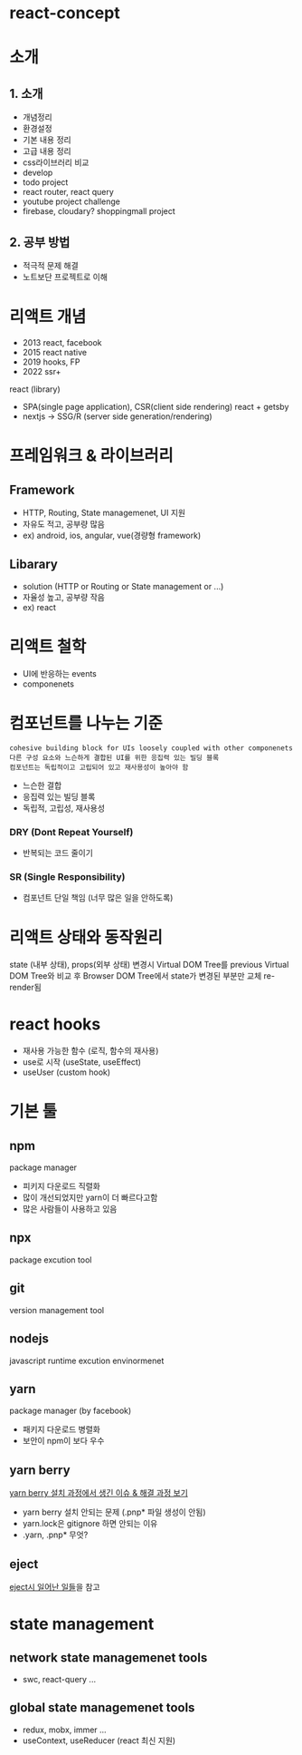 # react-concept

# 소개

## 1. 소개

- 개념정리
- 환경설정
- 기본 내용 정리
- 고급 내용 정리
- css라이브러리 비교
- develop
- todo project
- react router, react query
- youtube project challenge
- firebase, cloudary? shoppingmall project

## 2. 공부 방법

- 적극적 문제 해결
- 노트보단 프로젝트로 이해

# 리액트 개념

- 2013 react, facebook
- 2015 react native
- 2019 hooks, FP
- 2022 ssr+

react (library)

- SPA(single page application), CSR(client side rendering)
  react + getsby
- nextjs -> SSG/R (server side generation/rendering)

# 프레임워크 & 라이브러리

## Framework

- HTTP, Routing, State managemenet, UI 지원
- 자유도 적고, 공부량 많음
- ex) android, ios, angular, vue(경량형 framework)

## Libarary

- solution (HTTP or Routing or State management or ...)
- 자율성 높고, 공부량 작음
- ex) react

# 리액트 철학

- UI에 반응하는 events
- componenets

# 컴포넌트를 나누는 기준

```
cohesive building block for UIs loosely coupled with other componenets
다른 구성 요소와 느슨하게 결합된 UI를 위한 응집력 있는 빌딩 블록
컴포넌트는 독립적이고 고립되어 있고 재사용성이 높아야 함
```

- 느슨한 결합
- 응집력 있는 빌딩 블록
- 독립적, 고립성, 재사용성

### DRY (Dont Repeat Yourself)

- 반복되는 코드 줄이기

### SR (Single Responsibility)

- 컴포넌트 단일 책임 (너무 많은 일을 안하도록)

# 리액트 상태와 동작원리

state (내부 상태), props(외부 상태) 변경시
Virtual DOM Tree를 previous Virtual DOM Tree와 비교 후 Browser DOM Tree에서 state가 변경된 부분만 교체 re-render됨

# react hooks

- 재사용 가능한 함수 (로직, 함수의 재사용)
- use로 시작 (useState, useEffect)
- useUser (custom hook)

# 기본 툴

## npm

package manager

- 피키지 다운로드 직렬화
- 많이 개선되었지만 yarn이 더 빠르다고함
- 많은 사람들이 사용하고 있음

## npx

package excution tool

## git

version management tool

## nodejs

javascript runtime excution envinormenet

## yarn

package manager (by facebook)

- 패키지 다운로드 병렬화
- 보안이 npm이 보다 우수

## yarn berry

[yarn berry 설치 과정에서 생긴 이슈 & 해결 과정 보기](https://www.notion.so/yarn-berry-c5d443ed5b274d3d9bf70381922300ec)

- yarn berry 설치 안되는 문제 (.pnp\* 파일 생성이 안됨)
- yarn.lock은 gitignore 하면 안되는 이유
- .yarn, .pnp\* 무엇?

## eject

[eject시 일어난 일들](https://github.com/peacepiece7/react-concept/tree/main/eject)을 참고

# state management

## network state managemenet tools

- swc, react-query ...

## global state managemenet tools

- redux, mobx, immer ...
- useContext, useReducer (react 최신 지원)
